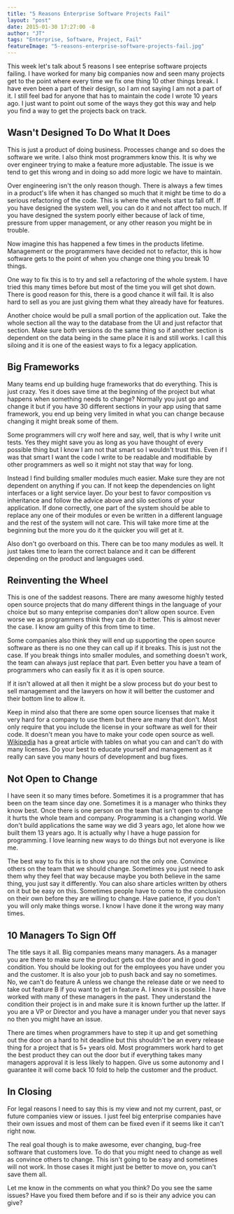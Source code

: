```yaml
---
title: "5 Reasons Enterprise Software Projects Fail"
layout: "post"
date: 2015-01-30 17:27:00 -8
author: "JT"
tags: "Enterprise, Software, Project, Fail"
featureImage: "5-reasons-enterprise-software-projects-fail.jpg"
---
```

This week let's talk about 5 reasons I see enteprise software projects failing. I have worked for many big companies now and seen many projects get to the point where every time we fix one thing 10 other things break. I have even been a part of their design, so I am not saying I am not a part of it. I still feel bad for anyone that has to maintain the code I wrote 10 years ago. I just want to point out some of the ways they got this way and help you find a way to get the projects back on track.

## Wasn't Designed To Do What It Does

This is just a product of doing business. Processes change and so does the software we write. I also think most programmers know this. It is why we over engineer trying to make a feature more adjustable. The issue is we tend to get this wrong and in doing so add more logic we have to maintain.

Over engineering isn't the only reason though. There is always a few times in a product's life when it has changed so much that it might be time to do a serious refactoring of the code. This is where the wheels start to fall off. If you have designed the system well, you can do it and not affect too much. If you have designed the system poorly either because of lack of time, pressure from upper management, or any other reason you might be in trouble.

Now imagine this has happened a few times in the products lifetime. Management or the programmers have decided not to refactor, this is how software gets to the point of when you change one thing you break 10 things.

One way to fix this is to try and sell a refactoring of the whole system. I have tried this many times before but most of the time you will get shot down. There is good reason for this, there is a good chance it will fail. It is also hard to sell as you are just giving them what they already have for features.

Another choice would be pull a small portion of the application out. Take the whole section all the way to the database from the UI and just refactor that section. Make sure both versions do the same thing so if another section is dependent on the data being in the same place it is and still works. I call this siloing and it is one of the easiest ways to fix a legacy application.

## Big Frameworks

Many teams end up building huge frameworks that do everything. This is just crazy. Yes it does save time at the beginning of the project but what happens when something needs to change? Normally you just go and change it but if you have 30 different sections in your app using that same framework, you end up being very limited in what you can change because changing it might break some of them.

Some programmers will cry wolf here and say, well, that is why I write unit tests. Yes they might save you as long as you have thought of every possible thing but I know I am not that smart so I wouldn't trust this. Even if I was that smart I want the code I write to be readable and modifiable by other programmers as well so it might not stay that way for long.

Instead I find building smaller modules much easier. Make sure they are not dependent on anything if you can. If not keep the dependencies on light interfaces or a light service layer. Do your best to favor composition vs inheritance and follow the advice above and silo sections of your application. If done correctly, one part of the system should be able to replace any one of their modules or even be written in a different language and the rest of the system will not care. This will take more time at the beginning but the more you do it the quicker you will get at it.

Also don't go overboard on this. There can be too many modules as well. It just takes time to learn the correct balance and it can be different depending on the product and languages used.

## Reinventing the Wheel

This is one of the saddest reasons. There are many awesome highly tested open source projects that do many different things in the language of your choice but so many enteprise companies don't allow open source. Even worse we as programmers think they can do it better. This is almost never the case. I know am guilty of this from time to time.

Some companies also think they will end up supporting the open source software as there is no one they can call up if it breaks. This is just not the case. If you break things into smaller modules, and something doesn't work, the team can always just replace that part. Even better you have a team of programmers who can easily fix it as it is open source.

If it isn't allowed at all then it might be a slow process but do your best to sell management and the lawyers on how it will better the customer and their bottom line to allow it.

Keep in mind also that there are some open source licenses that make it very hard for a company to use them but there are many that don't. Most only require that you include the license in your software as well for their code. It doesn't mean you have to make your code open source as well. [Wikipedia](http://en.wikipedia.org/wiki/Comparison_of_free_and_open-source_software_licenses) has a great article with tables on what you can and can't do with many licenses. Do your best to educate yourself and management as it really can save you many hours of development and bug fixes.

## Not Open to Change

I have seen it so many times before. Sometimes it is a programmer that has been on the team since day one. Sometimes it is a manager who thinks they know best. Once there is one person on the team that isn't open to change it hurts the whole team and company. Programming is a changing world. We don't build applications the same way we did 3 years ago, let alone how we built them 13 years ago. It is actually why I have a huge passion for programming. I love learning new ways to do things but not everyone is like me.

The best way to fix this is to show you are not the only one. Convince others on the team that we should change. Sometimes you just need to ask them why they feel that way because maybe you both believe in the same thing, you just say it differently. You can also share articles written by others on it but be easy on this. Sometimes people have to come to the conclusion on their own before they are willing to change. Have patience, if you don't you will only make things worse. I know I have done it the wrong way many times.

## 10 Managers To Sign Off

The title says it all. Big companies means many managers. As a manager you are there to make sure the product gets out the door and in good condition. You should be looking out for the employees you have under you and the customer. It is also your job to push back and say no sometimes. No, we can't do feature A unless we change the release date or we need to take out feature B if you want to get in feature A. I know it is possible. I have worked with many of these managers in the past. They understand the condition their project is in and make sure it is known further up the latter. If you are a VP or Director and you have a manager under you that never says no then you might have an issue.

There are times when programmers have to step it up and get something out the door on a hard to hit deadline but this shouldn't be an every release thing for a project that is 5+ years old. Most programmers work hard to get the best product they can out the door but if everything takes many managers approval it is less likely to happen. Give us some autonomy and I guarantee it will come back 10 fold to help the customer and the product.

## In Closing

For legal reasons I need to say this is my view and not my current, past, or future companies view or issues. I just feel big enterprise companies have their own issues and most of them can be fixed even if it seems like it can't right now.

The real goal though is to make awesome, ever changing, bug-free software that customers love. To do that you might need to change as well as convince others to change. This isn't going to be easy and sometimes will not work. In those cases it might just be better to move on, you can't save them all.

Let me know in the comments on what you think? Do you see the same issues? Have you fixed them before and if so is their any advice you can give?
